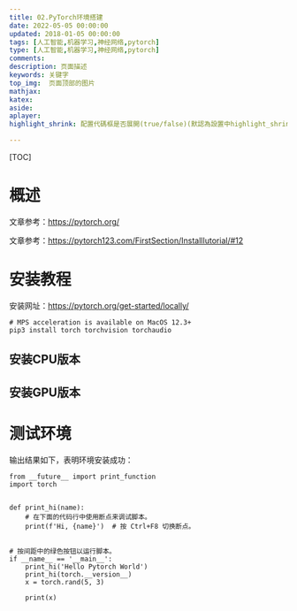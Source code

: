 ```yaml
---
title: 02.PyTorch环境搭建
date: 2022-05-05 00:00:00
updated: 2018-01-05 00:00:00
tags: [人工智能,机器学习,神经网络,pytorch]
type: [人工智能,机器学习,神经网络,pytorch]
comments:
description: 页面描述
keywords: 关键字
top_img:  页面顶部的图片
mathjax:
katex:
aside: 
aplayer:
highlight_shrink: 配置代碼框是否展開(true/false)(默認為設置中highlight_shrink的配置)

---
```


[TOC]

# 概述

文章参考：https://pytorch.org/

文章参考：https://pytorch123.com/FirstSection/InstallIutorial/#12





# 安装教程

安装网址：https://pytorch.org/get-started/locally/

```shell
# MPS acceleration is available on MacOS 12.3+
pip3 install torch torchvision torchaudio
```

## 安装CPU版本



## 安装GPU版本





# 测试环境

输出结果如下，表明环境安装成功：

```
from __future__ import print_function
import torch


def print_hi(name):
    # 在下面的代码行中使用断点来调试脚本。
    print(f'Hi, {name}')  # 按 Ctrl+F8 切换断点。


# 按间距中的绿色按钮以运行脚本。
if __name__ == '__main__':
    print_hi('Hello Pytorch World')
    print_hi(torch.__version__)
    x = torch.rand(5, 3)

    print(x)
```

